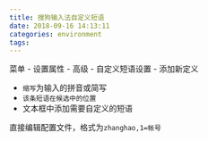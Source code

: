 ```yaml
---
title: 搜狗输入法自定义短语
date: 2018-09-16 14:13:11
categories: environment
tags:
---
```


菜单 - 设置属性 - 高级 - 自定义短语设置 - 添加新定义

+ `缩写`为输入的拼音或简写
+ `该条短语在候选中的位置`
+ 文本框中添加需要自定义的短语

直接编辑配置文件，格式为`zhanghao,1=帐号`